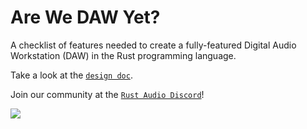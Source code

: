 # Are We DAW Yet?
A checklist of features needed to create a fully-featured Digital Audio Workstation (DAW) in the Rust programming language.

Take a look at the [`design doc`].

Join our community at the [`Rust Audio Discord`]!

<img src="/images/dank_meme.jpg">

[`tuix`]: https://github.com/geom3trik/tuix
[`iced`]: https://github.com/hecrj/iced
[`egui`]: https://github.com/emilk/egui
[`Rust Audio Discord`]: https://discord.gg/Qs2Zwtf9Gf
[`design doc`]: DesignDoc.md
